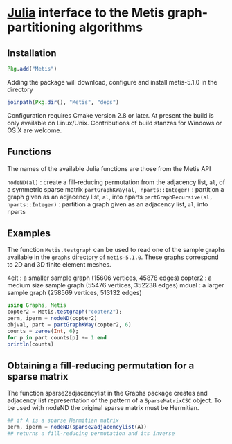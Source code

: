 #  [Julia](http://julialang.org) interface to the Metis graph-partitioning algorithms

## Installation

```julia
Pkg.add("Metis")
```

Adding the package will download, configure and install metis-5.1.0 in the directory
```julia
joinpath(Pkg.dir(), "Metis", "deps")
```
Configuration requires Cmake version 2.8 or later.  At present the build is only available on Linux/Unix.  Contributions of build stanzas for Windows or OS X are welcome.

## Functions

The names of the available Julia functions are those from the Metis API

`nodeND(al)`
: create a fill-reducing permutation from the adjacency list, `al`, of a symmetric sparse matrix
`partGraphKWay(al, nparts::Integer)`
: partition a graph given as an adjacency list, `al`, into nparts 
`partGraphRecursive(al, nparts::Integer)`
: partition a graph given as an adjacency list, `al`, into nparts 

## Examples

The function `Metis.testgraph` can be used to read one of the sample graphs available in the `graphs` directory of `metis-5.1.0`.  These graphs correspond to 2D and 3D finite element meshes.

4elt
: a smaller sample graph (15606 vertices, 45878 edges)
copter2 
: a medium size sample graph (55476 vertices, 352238 edges)
mdual
: a larger sample graph (258569 vertices, 513132 edges)

```julia
using Graphs, Metis
copter2 = Metis.testgraph("copter2");
perm, iperm = nodeND(copter2)
objval, part = partGraphKWay(copter2, 6)
counts = zeros(Int, 6);
for p in part counts[p] += 1 end
println(counts)
```

## Obtaining a fill-reducing permutation for a sparse matrix

The function sparse2adjacencylist in the Graphs package creates and adjacency list representation of the pattern of a `SparseMatrixCSC` object.  To be used with nodeND the original sparse matrix must be Hermitian.
```julia
## if A is a sparse Hermitian matrix
perm, iperm = nodeND(sparse2adjacencylist(A)) 
## returns a fill-reducing permutation and its inverse
```
